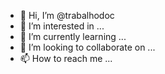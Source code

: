 - 👋 Hi, I’m @trabalhodoc
- 👀 I’m interested in ...
- 🌱 I’m currently learning ...
- 💞️ I’m looking to collaborate on ...
- 📫 How to reach me ...

<!---
trabalhodoc/trabalhodoc is a ✨ special ✨ repository because its `README.md` (this file) appears on your GitHub profile.
You can click the Preview link to take a look at your changes.
--->
